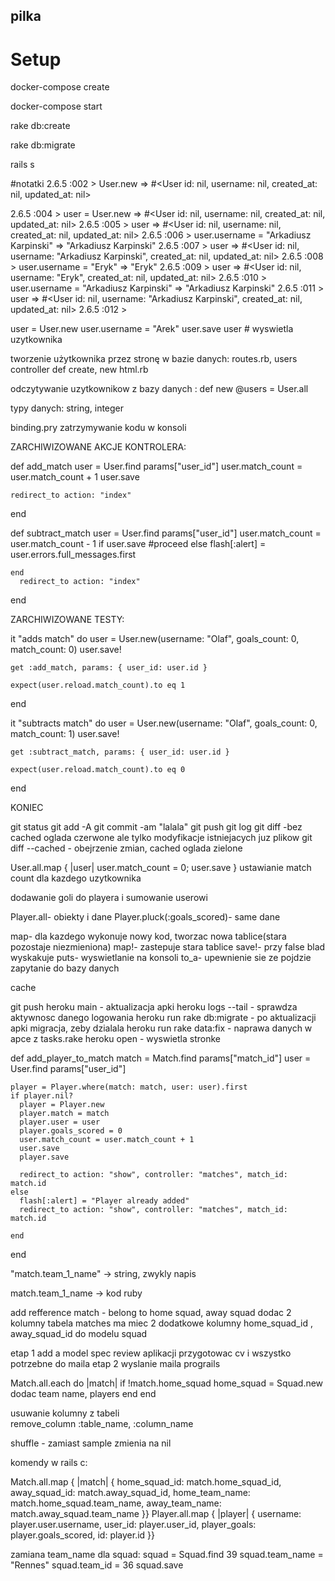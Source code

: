 ## pilka


# Setup
docker-compose create

docker-compose start

rake db:create

rake db:migrate

rails s

#notatki
2.6.5 :002 > User.new
 => #<User id: nil, username: nil, created_at: nil, updated_at: nil> 

2.6.5 :004 > user = User.new
 => #<User id: nil, username: nil, created_at: nil, updated_at: nil> 
2.6.5 :005 > user
 => #<User id: nil, username: nil, created_at: nil, updated_at: nil> 
2.6.5 :006 > user.username = "Arkadiusz Karpinski"
 => "Arkadiusz Karpinski" 
2.6.5 :007 > user
 => #<User id: nil, username: "Arkadiusz Karpinski", created_at: nil, updated_at: nil> 
2.6.5 :008 > user.username = "Eryk"
 => "Eryk" 
2.6.5 :009 > user
 => #<User id: nil, username: "Eryk", created_at: nil, updated_at: nil> 
2.6.5 :010 > user.username = "Arkadiusz Karpinski"
 => "Arkadiusz Karpinski" 
2.6.5 :011 > user
 => #<User id: nil, username: "Arkadiusz Karpinski", created_at: nil, updated_at: nil> 
2.6.5 :012 > 


user = User.new
user.username = "Arek"
user.save
user # wyswietla uzytkownika


tworzenie użytkownika przez stronę w bazie danych:
routes.rb, users controller def create, new html.rb

odczytywanie uzytkownikow z bazy danych :
def new
   @users = User.all

   typy danych: string, integer
   
   binding.pry zatrzymywanie kodu w konsoli
   

ZARCHIWIZOWANE AKCJE KONTROLERA:

def add_match
    user = User.find params["user_id"]
    user.match_count = user.match_count + 1
    user.save 
    
    redirect_to action: "index"
  end  

  def subtract_match
    user = User.find params["user_id"]
    user.match_count = user.match_count - 1
    if user.save
      #proceed
    else
      flash[:alert] = user.errors.full_messages.first

    end
      redirect_to action: "index"

  end

ZARCHIWIZOWANE TESTY:


it "adds match" do
    user = User.new(username: "Olaf", goals_count: 0, match_count: 0)
    user.save!

    get :add_match, params: { user_id: user.id }

    expect(user.reload.match_count).to eq 1
  end

  it "subtracts match" do
    user = User.new(username: "Olaf", goals_count: 0, match_count: 1)
    user.save!

    get :subtract_match, params: { user_id: user.id }

    expect(user.reload.match_count).to eq 0
  end

KONIEC


   git status
   git add -A
   git commit -am "lalala"
   git push
   git log
   git diff  -bez cached oglada czerwone ale tylko modyfikacje istniejacych juz plikow
   git diff --cached  - obejrzenie zmian, cached oglada zielone
   

User.all.map { |user| user.match_count = 0; user.save }  ustawianie match count dla kazdego uzytkownika


dodawanie goli do playera i sumowanie userowi

Player.all- obiekty i dane
Player.pluck(:goals_scored)- same dane

map- dla kazdego wykonuje nowy kod, tworzac nowa tablice(stara pozostaje niezmieniona)
map!- zastepuje stara tablice
save!- przy false blad wyskakuje 
puts- wyswietlanie na konsoli
to_a- upewnienie sie ze pojdzie zapytanie do bazy danych

cache

git push heroku main - aktualizacja apki
heroku logs --tail - sprawdza aktywnosc danego logowania
heroku run rake db:migrate - po aktualizacji apki migracja, zeby dzialala
heroku run rake data:fix - naprawa danych w apce z tasks.rake
heroku open - wyswietla stronke


def add_player_to_match
    match = Match.find params["match_id"]
    user = User.find params["user_id"]

    player = Player.where(match: match, user: user).first
    if player.nil?
      player = Player.new
      player.match = match
      player.user = user
      player.goals_scored = 0
      user.match_count = user.match_count + 1
      user.save
      player.save

      redirect_to action: "show", controller: "matches", match_id: match.id
    else
      flash[:alert] = "Player already added"
      redirect_to action: "show", controller: "matches", match_id: match.id
      
    end
  end

"match.team_1_name" -> string, zwykly napis

match.team_1_name -> kod ruby

 add refference match - belong to home squad, away squad dodac 2 kolumny
tabela matches ma miec 2 dodatkowe kolumny home_squad_id , away_squad_id do modelu squad

etap 1
add a model spec
review aplikacji
przygotowac cv i wszystko potrzebne do maila
etap 2
wyslanie maila prograils






Match.all.each do |match|
  if !match.home_squad
    home_squad = Squad.new
   dodac team name, players
  end
end
  
  
usuwanie kolumny z tabeli  
  remove_column :table_name, :column_name


shuffle - zamiast sample zmienia na nil



komendy w rails c:

Match.all.map { |match| { home_squad_id: match.home_squad_id, away_squad_id: match.away_squad_id, home_team_name: match.home_squad.team_name, away_team_name: match.away_squad.team_name }}
Player.all.map { |player| { username: player.user.username, user_id: player.user_id, player_goals: player.goals_scored, id: player.id }}

zamiana team_name dla squad:
squad = Squad.find 39
squad.team_name = "Rennes"
squad.team_id = 36
squad.save